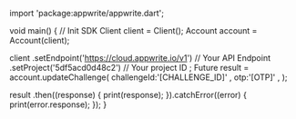import 'package:appwrite/appwrite.dart';

void main() { // Init SDK
  Client client = Client();
  Account account = Account(client);

  client
    .setEndpoint('https://cloud.appwrite.io/v1') // Your API Endpoint
    .setProject('5df5acd0d48c2') // Your project ID
  ;
  Future result = account.updateChallenge(
    challengeId:'[CHALLENGE_ID]' ,
    otp:'[OTP]' ,
  );

  result
    .then((response) {
      print(response);
    }).catchError((error) {
      print(error.response);
  });
}

